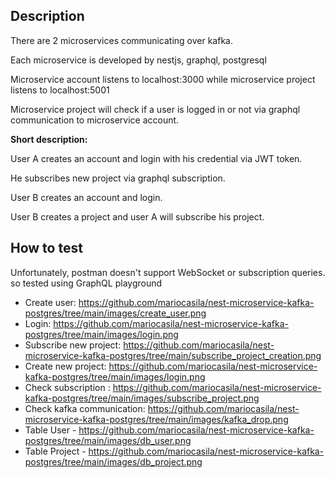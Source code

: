 ## Description

There are 2 microservices communicating over kafka.

Each microservice is developed by nestjs, graphql, postgresql

Microservice account listens to localhost:3000 while microservice project listens to localhost:5001

Microservice project will check if a user is logged in or not via graphql communication to microservice account.



<b>Short description:</b>

User A creates an account and login with his credential via JWT token.

He subscribes new project via graphql subscription.

User B creates an account and login.

User B creates a project and user A will subscribe his project.


## How to test

Unfortunately, postman doesn't support WebSocket or subscription queries. so tested using GraphQL playground
- Create user: <a target = "_blank">https://github.com/mariocasila/nest-microservice-kafka-postgres/tree/main/images/create_user.png </a>
- Login: <a target = "_blank">https://github.com/mariocasila/nest-microservice-kafka-postgres/tree/main/images/login.png</a>
- Subscribe new project: <a target = "_blank"> https://github.com/mariocasila/nest-microservice-kafka-postgres/tree/main/subscribe_project_creation.png </a>
- Create new project: <a target = "_blank"> https://github.com/mariocasila/nest-microservice-kafka-postgres/tree/main/images/login.png </a>
- Check subscription : <a target = "_blank"> https://github.com/mariocasila/nest-microservice-kafka-postgres/tree/main/images/subscribe_project.png </a>
- Check kafka communication: <a target = "_blank"> https://github.com/mariocasila/nest-microservice-kafka-postgres/tree/main/images/kafka_drop.png </a>
- Table User - <a target = "_blank"> https://github.com/mariocasila/nest-microservice-kafka-postgres/tree/main/images/db_user.png </a>
- Table Project - <a target = "_blank"> https://github.com/mariocasila/nest-microservice-kafka-postgres/tree/main/images/db_project.png </a>


